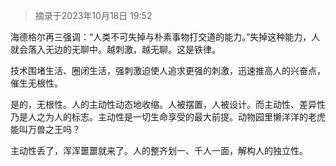 > 摘录于2023年10月18日 19:52

海德格尔再三强调：“人类不可失掉与朴素事物打交道的能力。”失掉这种能力，人就会落入无边的无聊中。越刺激，越无聊。这是铁律。

技术围堵生活、圈闭生活，强刺激迫使人追求更强的刺激，迅速推高人的兴奋点，催生无根性。

是的，无根性。人的主动性动态地收缩。人被摆置，人被设计。而主动性、差异性乃是人之为人的标志。主动性是一切生命享受的最大前提。动物园里懒洋洋的老虎能叫万兽之王吗？

主动性丢了，浑浑噩噩就来了。人的整齐划一、千人一面，解构人的独立性。